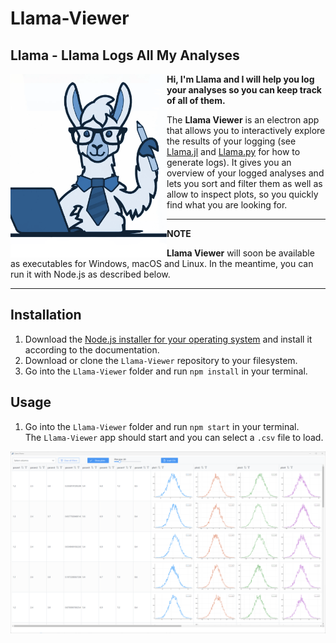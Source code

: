 # Llama-Viewer

## Llama - Llama Logs All My Analyses


<img src="assets/icons/llama.png" width="250" align="left"/>


**Hi, I'm Llama and I will help you log your analyses so you can keep track of all of them.**

The **Llama Viewer** is an electron app that allows you to interactively explore the results of your logging (see [Llama.jl](https://github.com/Cornelius-G/Llama.jl) and [Llama.py](https://github.com/Cornelius-G/Llama.py) for how to generate logs). 
It gives you an overview of your logged analyses and lets you sort and filter them as well as allow to inspect plots, so you quickly find what you are looking for.

---
**NOTE**

**Llama Viewer** will soon be available as executables for Windows, macOS and Linux. 
In the meantime, you can run it with Node.js as described below.

---



## Installation

1) Download the [Node.js installer for your operating system](https://nodejs.org/en/download/) and install it according to the documentation.
2) Download or clone the `Llama-Viewer` repository to your filesystem.
3) Go into the `Llama-Viewer` folder and run `npm install` in your terminal.

## Usage
1) Go into the `Llama-Viewer` folder and run `npm start` in your terminal.  
The `Llama-Viewer` app should start and you can select a `.csv` file to load.


<img src="docs/images/llama-viewer.png" width="1900" align="center"/>
